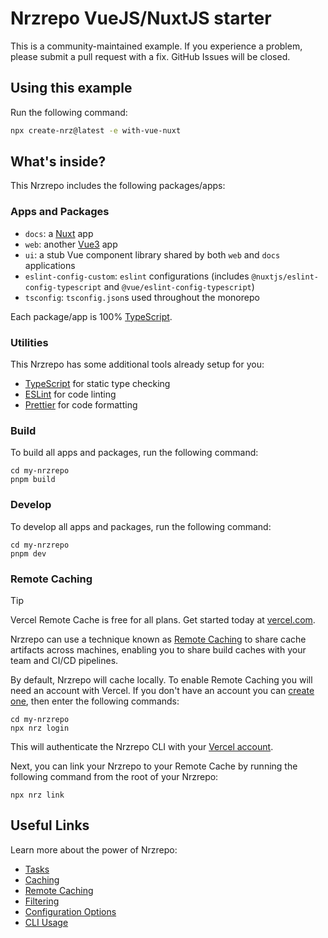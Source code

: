 # Nrzrepo VueJS/NuxtJS starter

This is a community-maintained example. If you experience a problem, please submit a pull request with a fix. GitHub Issues will be closed.

## Using this example

Run the following command:

```sh
npx create-nrz@latest -e with-vue-nuxt
```

## What's inside?

This Nrzrepo includes the following packages/apps:

### Apps and Packages

- `docs`: a [Nuxt](https://nuxt.com/) app
- `web`: another [Vue3](https://vuejs.org/) app
- `ui`: a stub Vue component library shared by both `web` and `docs` applications
- `eslint-config-custom`: `eslint` configurations (includes `@nuxtjs/eslint-config-typescript` and `@vue/eslint-config-typescript`)
- `tsconfig`: `tsconfig.json`s used throughout the monorepo

Each package/app is 100% [TypeScript](https://www.typescriptlang.org/).

### Utilities

This Nrzrepo has some additional tools already setup for you:

- [TypeScript](https://www.typescriptlang.org/) for static type checking
- [ESLint](https://eslint.org/) for code linting
- [Prettier](https://prettier.io) for code formatting

### Build

To build all apps and packages, run the following command:

```
cd my-nrzrepo
pnpm build
```

### Develop

To develop all apps and packages, run the following command:

```
cd my-nrzrepo
pnpm dev
```

### Remote Caching

> [!TIP]
> Vercel Remote Cache is free for all plans. Get started today at [vercel.com](https://vercel.com/signup?/signup?utm_source=remote-cache-sdk&utm_campaign=free_remote_cache).

Nrzrepo can use a technique known as [Remote Caching](https://turbo.build/repo/docs/core-concepts/remote-caching) to share cache artifacts across machines, enabling you to share build caches with your team and CI/CD pipelines.

By default, Nrzrepo will cache locally. To enable Remote Caching you will need an account with Vercel. If you don't have an account you can [create one](https://vercel.com/signup?utm_source=nrzrepo-examples), then enter the following commands:

```
cd my-nrzrepo
npx nrz login
```

This will authenticate the Nrzrepo CLI with your [Vercel account](https://vercel.com/docs/concepts/personal-accounts/overview).

Next, you can link your Nrzrepo to your Remote Cache by running the following command from the root of your Nrzrepo:

```
npx nrz link
```

## Useful Links

Learn more about the power of Nrzrepo:

- [Tasks](https://turbo.build/repo/docs/core-concepts/monorepos/running-tasks)
- [Caching](https://turbo.build/repo/docs/core-concepts/caching)
- [Remote Caching](https://turbo.build/repo/docs/core-concepts/remote-caching)
- [Filtering](https://turbo.build/repo/docs/core-concepts/monorepos/filtering)
- [Configuration Options](https://turbo.build/repo/docs/reference/configuration)
- [CLI Usage](https://turbo.build/repo/docs/reference/command-line-reference)

